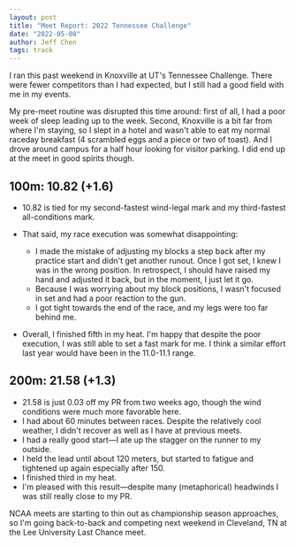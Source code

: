 ```yaml
---
layout: post
title: "Meet Report: 2022 Tennessee Challenge"
date: "2022-05-08"
author: Jeff Chen
tags: track
---
```


I ran this past weekend in Knoxville at UT's Tennessee Challenge. There were fewer competitors than I had expected, but I still had a good field with me in my events.

My pre-meet routine was disrupted this time around: first of all, I had a poor week of sleep leading up to the week. Second, Knoxville is a bit far from where I'm staying, so I slept in a hotel and wasn't able to eat my normal raceday breakfast (4 scrambled eggs and a piece or two of toast). And I drove around campus for a half hour looking for visitor parking. I did end up at the meet in good spirits though.

<!-- excerpt -->

## 100m: 10.82 (+1.6)

- 10.82 is tied for my second-fastest wind-legal mark and my third-fastest all-conditions mark.
- That said, my race execution was somewhat disappointing:
  - I made the mistake of adjusting my blocks a step back after my practice start and didn't get another runout. Once I got set, I knew I was in the wrong position. In retrospect, I should have raised my hand and adjusted it back, but in the moment, I just let it go.
  - Because I was worrying about my block positions, I wasn't focused in set and had a poor reaction to the gun.
  - I got tight towards the end of the race, and my legs were too far behind me.

- Overall, I finished fifth in my heat. I'm happy that despite the poor execution, I was still able to set a fast mark for me. I think a similar effort last year would have been in the 11.0-11.1 range.

## 200m: 21.58 (+1.3)

- 21.58 is just 0.03 off my PR from two weeks ago, though the wind conditions were much more favorable here.
- I had about 60 minutes between races. Despite the relatively cool weather, I didn't recover as well as I have at previous meets.
- I had a really good start—I ate up the stagger on the runner to my outside.
- I held the lead until about 120 meters, but started to fatigue and tightened up again especially after 150.
- I finished third in my heat.
- I'm pleased with this result—despite many (metaphorical) headwinds I was still really close to my PR.

NCAA meets are starting to thin out as championship season approaches, so I'm going back-to-back and competing next weekend in Cleveland, TN at the Lee University Last Chance meet.
